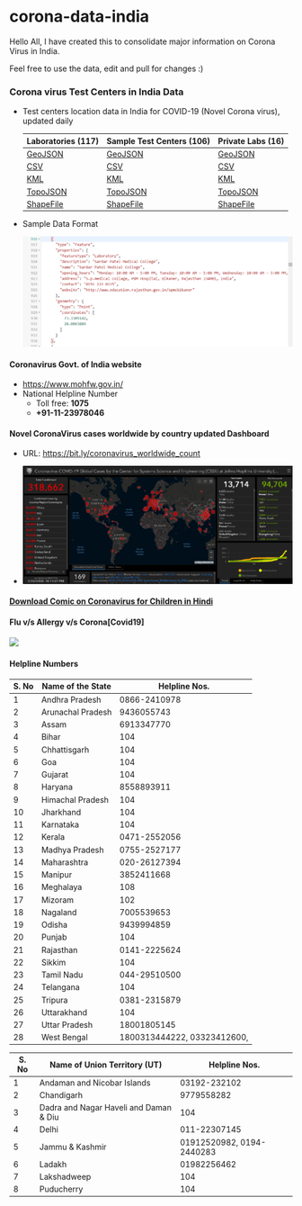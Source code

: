 # corona-data-india

Hello All, I have created this to consolidate major information on Corona Virus in India.
 
Feel free to use the data, edit and pull for changes :)

### Corona virus Test Centers in India Data

+ Test centers location data in India for COVID-19 (Novel Corona virus), updated daily

    | Laboratories (117) | Sample Test Centers (106)| Private Labs (16)|
    | ------ | ----- | ----- |
    | [GeoJSON](Corona-Test-Centers-India/corona-labs/map.geojson) | [GeoJSON](Corona-Test-Centers-India/corona-sample-test-center/map.geojson) | [GeoJSON](Corona-Test-Centers-India/corona-private-labs/map.geojson) |
    | [CSV](Corona-Test-Centers-India/corona-labs/points.csv) | [CSV](Corona-Test-Centers-India/corona-sample-test-center/points.csv) | [CSV](Corona-Test-Centers-India/corona-private-labs/points.csv) |
    | [KML](Corona-Test-Centers-India/corona-labs/map.kml)| [KML](Corona-Test-Centers-India/corona-sample-test-center/map.kml) |  [KML](Corona-Test-Centers-India/corona-private-labs/map.kml) |
    | [TopoJSON](Corona-Test-Centers-India/corona-labs/map.topojson) | [TopoJSON](Corona-Test-Centers-India/corona-sample-test-center/map.topojson) | [TopoJSON](Corona-Test-Centers-India/corona-private-labs/map.topojson) |
    | [ShapeFile](Corona-Test-Centers-India/corona-labs/download.zip) | [ShapeFile](Corona-Test-Centers-India/corona-sample-test-center/download.zip) | [ShapeFile](Corona-Test-Centers-India/corona-private-labs/download.zip) |


+ Sample Data Format

    ![](https://raw.githubusercontent.com/cool5785/corona-data-india/master/images/labs-data-geojson.png)

#### Coronavirus Govt. of India website
+ https://www.mohfw.gov.in/
+ National Helpline Number 
  + Toll free: **1075**
  + **+91-11-23978046**

#### Novel CoronaVirus cases worldwide by country updated Dashboard
-   URL: https://bit.ly/coronavirus_worldwide_count

-   ![](https://raw.githubusercontent.com/cool5785/corona-data-india/master/images/covid19_dashboard_spg.png)

#### [Download Comic on Coronavirus for Children in Hindi](https://github.com/cool5785/corona-data-india/raw/master/Corona-Comics-For-Kids-in-Hindi-India.pdf)

#### Flu v/s Allergy v/s Corona[Covid19]
![](https://www.uab.edu/news/images/2018/Flu-vs-Allergies-vs-COVID_1copy.jpg)

#### Helpline Numbers

| S. No |Name of the State |Helpline Nos. |
|--|--|--|
|1 |Andhra Pradesh |0866-2410978 |
|2 |Arunachal Pradesh |9436055743 |
|3 |Assam |6913347770 |
|4 |Bihar |104 |
|5 |Chhattisgarh |104 |
|6 |Goa |104 |
|7 |Gujarat |104 |
|8 |Haryana |8558893911 |
|9 |Himachal Pradesh |104 |
|10 |Jharkhand |104 |
|11 |Karnataka |104 |
|12 |Kerala |0471-2552056 |
|13 |Madhya Pradesh |0755-2527177 |
|14 |Maharashtra |020-26127394 |
|15 |Manipur |3852411668 |
|16 |Meghalaya |108 |
|17 |Mizoram |102 |
|18 |Nagaland |7005539653 |
|19 |Odisha |9439994859 |
|20 |Punjab |104 |
|21 |Rajasthan |0141-2225624 |
|22 |Sikkim |104 |
|23 |Tamil Nadu |044-29510500 |
|24 |Telangana |104 |
|25 |Tripura |0381-2315879 |
|26 |Uttarakhand |104 |
|27 |Uttar Pradesh |18001805145 |
|28 |West Bengal |1800313444222, 03323412600, |

|S. No |Name of Union Territory (UT) |Helpline Nos. |
|--|--|--|
|1 |Andaman and Nicobar Islands |03192-232102 |
|2 |Chandigarh |9779558282 |
|3 |Dadra and Nagar Haveli and Daman & Diu |104 |
|4 |Delhi |011-22307145 |
|5 |Jammu & Kashmir |01912520982, 0194-2440283 |
|6 |Ladakh |01982256462 |
|7 |Lakshadweep |104 |
|8 |Puducherry |104 
